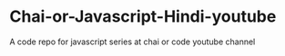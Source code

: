 # Chai-or-Javascript-Hindi-youtube
A code repo for javascript series  at chai or code youtube channel
